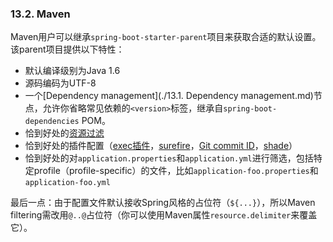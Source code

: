### 13.2. Maven

Maven用户可以继承`spring-boot-starter-parent`项目来获取合适的默认设置。该parent项目提供以下特性：
- 默认编译级别为Java 1.6
- 源码编码为UTF-8
- 一个[Dependency management](./13.1. Dependency management.md)节点，允许你省略常见依赖的`<version>`标签，继承自`spring-boot-dependencies` POM。
- 恰到好处的[资源过滤](https://maven.apache.org/plugins/maven-resources-plugin/examples/filter.html)
- 恰到好处的插件配置（[exec插件](http://mojo.codehaus.org/exec-maven-plugin/)，[surefire](http://maven.apache.org/surefire/maven-surefire-plugin/)，[Git commit ID](https://github.com/ktoso/maven-git-commit-id-plugin)，[shade](http://maven.apache.org/plugins/maven-shade-plugin/)）
- 恰到好处的对`application.properties`和`application.yml`进行筛选，包括特定profile（profile-specific）的文件，比如`application-foo.properties`和`application-foo.yml`

最后一点：由于配置文件默认接收Spring风格的占位符（`${...}`），所以Maven filtering需改用`@..@`占位符（你可以使用Maven属性`resource.delimiter`来覆盖它）。
